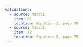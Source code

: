 ```yaml
---
validations:
  - source: taocp1
    item: D1
    location: Equation 1, page 75
  - source: taocp1
    item: T2
    location: Equation 2, page 75
---
```

